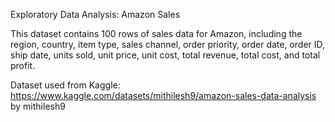 Exploratory Data Analysis: Amazon Sales

This dataset contains 100 rows of sales data for Amazon, including the region, country, item type, sales channel, order priority, order date, order ID, ship date, units sold, unit price, unit cost, total revenue, total cost, and total profit.

Dataset used from Kaggle: https://www.kaggle.com/datasets/mithilesh9/amazon-sales-data-analysis by mithilesh9
